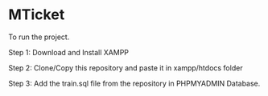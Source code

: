 # MTicket
To run the project.

Step 1: Download and Install XAMPP

Step 2: Clone/Copy this repository and paste it in xampp/htdocs folder

Step 3: Add the train.sql file from the repository in PHPMYADMIN Database.

